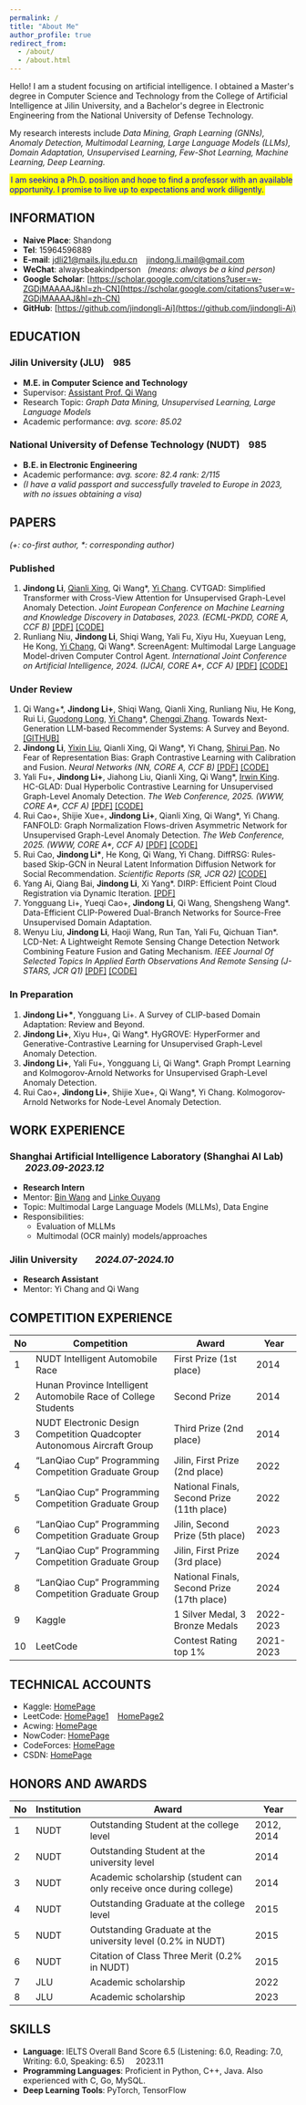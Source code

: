 ```yaml
---
permalink: /
title: "About Me"
author_profile: true
redirect_from: 
  - /about/
  - /about.html
---
```



Hello! I am a student focusing on artificial intelligence. I obtained a Master's degree in Computer Science and Technology from the College of Artificial Intelligence at Jilin University, and a Bachelor's degree in Electronic Engineering from the National University of Defense Technology.

My research interests include *Data Mining, Graph Learning (GNNs), Anomaly Detection, Multimodal Learning, Large Language Models (LLMs), Domain Adaptation, Unsupervised Learning, Few-Shot Learning, Machine Learning, Deep Learning.*

<span style="background-color: yellow; color: blue; padding: 2px;">I am seeking a Ph.D. position and hope to find a professor with an available opportunity. I promise to live up to expectations and work diligently.</span>

## INFORMATION
- **Naive Place**: Shandong
- **Tel**: 15964596889
- **E-mail**: [jdli21@mails.jlu.edu.cn](mailto:jdli21@mails.jlu.edu.cn) &nbsp;&nbsp; [jindong.li.mail@gmail.com](mailto:jindong.li.mail@gmail.com)
- **WeChat**: alwaysbeakindperson &nbsp;&nbsp;*(means: always be a kind person)*
- **Google Scholar**: [https://scholar.google.com/citations?user=w-ZGDjMAAAAJ&hl=zh-CN](https://scholar.google.com/citations?user=w-ZGDjMAAAAJ&hl=zh-CN)
- **GitHub**: [https://github.com/jindongli-Ai](https://github.com/jindongli-Ai)

## EDUCATION

### Jilin University (JLU) &nbsp;&nbsp; 985
- **M.E. in Computer Science and Technology**
- Supervisor: [Assistant Prof. Qi Wang](http://sai.jlu.edu.cn/info/1094/3453.htm)
- Research Topic: *Graph Data Mining, Unsupervised Learning, Large Language Models*
- Academic performance: *avg. score: 85.02*

### National University of Defense Technology (NUDT) &nbsp;&nbsp; 985
- **B.E. in Electronic Engineering**
- Academic performance: *avg. score: 82.4  rank: 2/115*
- *(I have a valid passport and successfully traveled to Europe in 2023, with no issues obtaining a visa)*

## PAPERS
*(+: co-first author, \*: corresponding author)*

### Published
1. **Jindong Li**, [Qianli Xing](https://scholar.google.com/citations?hl=zh-CN&user=cUqTniYAAAAJ), Qi Wang\*, [Yi Chang](http://www.yichang-cs.com/). CVTGAD: Simplified Transformer with Cross-View Attention for Unsupervised Graph-Level Anomaly Detection. *Joint European Conference on Machine Learning and Knowledge Discovery in Databases, 2023. (ECML-PKDD, CORE A, CCF B)*  [[PDF]](https://arxiv.org/abs/2405.02359)  [[CODE]](https://github.com/jindongli-Ai/CVTGAD)
2. Runliang Niu, **Jindong Li**, Shiqi Wang, Yali Fu, Xiyu Hu, Xueyuan Leng, He Kong, [Yi Chang](http://www.yichang-cs.com/), Qi Wang\*. ScreenAgent: Multimodal Large Language Model-driven Computer Control Agent. *International Joint Conference on Artificial Intelligence, 2024. (IJCAI, CORE A\*, CCF A)*  [[PDF]](https://arxiv.org/abs/2402.07945)  [[CODE]](https://github.com/niuzaisheng/ScreenAgent)

### Under Review
1. Qi Wang+\*, **Jindong Li+**, Shiqi Wang, Qianli Xing, Runliang Niu, He Kong, Rui Li, [Guodong Long](https://scholar.google.com/citations?user=Pl8m7hMAAAAJ&hl=zh-CN&oi=ao), [Yi Chang](https://scholar.google.com/citations?hl=zh-CN&user=drEkR50AAAAJ)\*, [Chengqi Zhang](https://scholar.google.com/citations?user=B6lBmqEAAAAJ&hl=zh-CN&oi=ao). Towards Next-Generation LLM-based Recommender Systems: A Survey and Beyond.  [[GITHUB]](https://github.com/jindongli-Ai/Next-Generation-LLM-based-Recommender-Systems-Survey)
2. **Jindong Li**, [Yixin Liu](https://scholar.google.com/citations?hl=zh-CN&user=auBZ-HsAAAAJ), Qianli Xing, Qi Wang\*, Yi Chang, [Shirui Pan](https://scholar.google.com/citations?hl=zh-CN&user=frWRJN4AAAAJ). No Fear of Representation Bias: Graph Contrastive Learning with Calibration and Fusion. *Neural Networks (NN, CORE A, CCF B)*  [[PDF]](https://papers.ssrn.com/sol3/papers.cfm?abstract_id=4774833)  [[CODE]](https://github.com/jindongli-Ai/CANNON)
3. Yali Fu+, **Jindong Li+**, Jiahong Liu, Qianli Xing, Qi Wang\*, [Irwin King](https://scholar.google.com/citations?hl=zh-CN&user=MXvC7tkAAAAJ). HC-GLAD: Dual Hyperbolic Contrastive Learning for Unsupervised Graph-Level Anomaly Detection. *The Web Conference, 2025. (WWW, CORE A\*, CCF A)*  [[PDF]](https://arxiv.org/abs/2407.02057)  [[CODE]](https://github.com/Yali-F/HC-GLAD)
4. Rui Cao+, Shijie Xue+, **Jindong Li+**, Qianli Xing, Qi Wang\*, Yi Chang. FANFOLD: Graph Normalization Flows-driven Asymmetric Network for Unsupervised Graph-Level Anomaly Detection. *The Web Conference, 2025. (WWW, CORE A\*, CCF A)*  [[PDF]](https://arxiv.org/abs/2407.00383)  [[CODE]](https://github.com/Goldenhorns/FANFOLD)
5. Rui Cao, **Jindong Li\***, He Kong, Qi Wang, Yi Chang. DiffRSG: Rules-based Skip-GCN in Neural Latent Information Diffusion Network for Social Recommendation. *Scientific Reports (SR, JCR Q2)*  [[CODE]](https://github.com/jindongli-Ai/DiffRSG)
6. Yang Ai, Qiang Bai, **Jindong Li**, Xi Yang\*. DIRP: Efficient Point Cloud Registration via Dynamic Iteration.  [[PDF]](https://arxiv.org/pdf/2312.02877v2)
7. Yongguang Li+, Yueqi Cao+, **Jindong Li**, Qi Wang, Shengsheng Wang\*. Data-Efficient CLIP-Powered Dual-Branch Networks for Source-Free Unsupervised Domain Adaptation. 
8. Wenyu Liu, **Jindong Li**, Haoji Wang, Run Tan, Yali Fu, Qichuan Tian\*. LCD-Net: A Lightweight Remote Sensing Change Detection Network Combining Feature Fusion and Gating Mechanism. *IEEE Journal Of Selected Topics In Applied Earth Observations And Remote Sensing (J-STARS, JCR Q1)* [[PDF]](https://arxiv.org/abs/2410.11580) [[CODE]](https://github.com/WenyuLiu6/LCD-Net)

### In Preparation
1. **Jindong Li+\***, Yongguang Li+. A Survey of CLIP-based Domain Adaptation: Review and Beyond. 
2. **Jindong Li+**, Xiyu Hu+, Qi Wang\*. HyGROVE: HyperFormer and Generative-Contrastive Learning for Unsupervised Graph-Level Anomaly Detection.
3. **Jindong Li+**, Yali Fu+, Yongguang Li, Qi Wang\*. Graph Prompt Learning and Kolmogorov-Arnold Networks for Unsupervised Graph-Level Anomaly Detection.
4. Rui Cao+, **Jindong Li+**, Shijie Xue+, Qi Wang\*, Yi Chang. Kolmogorov-Arnold Networks for Node-Level Anomaly Detection.

## WORK EXPERIENCE

### Shanghai Artificial Intelligence Laboratory (Shanghai AI Lab) &nbsp;&nbsp;&nbsp;&nbsp;&nbsp;&nbsp; *2023.09-2023.12*
- **Research Intern**
- Mentor: [Bin Wang](https://wangbindl.github.io/) and [Linke Ouyang](https://scholar.google.com/citations?user=rDaVSiAAAAAJ&hl=zh-CN)
- Topic: Multimodal Large Language Models (MLLMs), Data Engine
- Responsibilities:
  - Evaluation of MLLMs
  - Multimodal (OCR mainly) models/approaches
  
### Jilin University &nbsp;&nbsp;&nbsp;&nbsp;&nbsp;&nbsp; *2024.07-2024.10*
- **Research Assistant**
- Mentor: Yi Chang and Qi Wang

## COMPETITION EXPERIENCE

| No | Competition | Award | Year |
|----|-------------|-------|------|
| 1  | NUDT Intelligent Automobile Race | First Prize (1st place) | 2014 |
| 2  | Hunan Province Intelligent Automobile Race of College Students | Second Prize | 2014 |
| 3  | NUDT Electronic Design Competition Quadcopter Autonomous Aircraft Group | Third Prize (2nd place) | 2014 |
| 4  | “LanQiao Cup” Programming Competition Graduate Group | Jilin, First Prize (2nd place) | 2022 |
| 5  | “LanQiao Cup” Programming Competition Graduate Group | National Finals, Second Prize (11th place) | 2022 |
| 6  | “LanQiao Cup” Programming Competition Graduate Group | Jilin, Second Prize (5th place) | 2023 |
| 7  | “LanQiao Cup” Programming Competition Graduate Group | Jilin, First Prize (3rd place) | 2024 |
| 8  | “LanQiao Cup” Programming Competition Graduate Group | National Finals, Second Prize (17th place) | 2024 |
| 9  | Kaggle | 1 Silver Medal, 3 Bronze Medals | 2022-2023 |
| 10 | LeetCode | Contest Rating top 1% | 2021-2023 |


## TECHNICAL ACCOUNTS

- Kaggle: [HomePage](https://www.kaggle.com/ac123321)
- LeetCode: [HomePage1](https://leetcode.cn/u/xinghe_xinghe/) &nbsp;&nbsp; [HomePage2](https://leetcode.cn/u/hanxin_hanxin/)
- Acwing: [HomePage](https://www.acwing.com/user/myspace/record/94000/)
- NowCoder: [HomePage](https://www.nowcoder.com/users/116877070)
- CodeForces: [HomePage](https://codeforces.com/profile/XingHe_XingHe)
- CSDN: [HomePage](https://blog.csdn.net/weixin_46645827?spm=1000.2115.3001.5343)

## HONORS AND AWARDS

| No | Institution | Award | Year |
|----|-------------|-------|------|
| 1  | NUDT | Outstanding Student at the college level | 2012, 2014 |
| 2  | NUDT | Outstanding Student at the university level | 2014 |
| 3  | NUDT | Academic scholarship (student can only receive once during college) | 2014 |
| 4  | NUDT | Outstanding Graduate at the college level | 2015 |
| 5  | NUDT | Outstanding Graduate at the university level (0.2% in NUDT) | 2015 |
| 6  | NUDT | Citation of Class Three Merit (0.2% in NUDT) | 2015 |
| 7  | JLU | Academic scholarship | 2022 |
| 8  | JLU | Academic scholarship | 2023 |

## SKILLS

- **Language**: IELTS Overall Band Score 6.5 (Listening: 6.0, Reading: 7.0, Writing: 6.0, Speaking: 6.5) &nbsp;&nbsp;&nbsp; 2023.11
- **Programming Languages**: Proficient in Python, C++, Java. Also experienced with C, Go, MySQL.
- **Deep Learning Tools**: PyTorch, TensorFlow


